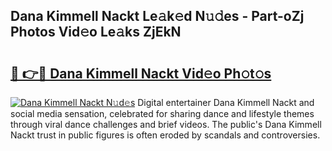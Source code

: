 ## Dana Kimmell Nackt Le𝚊k𝚎d N𝚞𝚍es - Part-oZj Photos Vid𝚎o Le𝚊ks ZjEkN

# <h2><a href="http://fb0jr7p.evod.top/?m=Dana+Kimmell+Nackt">🔗 👉🔴 Dana Kimmell Nackt Vid𝚎o Ph𝚘t𝚘s</a></h2>

[![Dana Kimmell Nackt N𝚞d𝚎s](https://i.imgur.com/8V9OHl7.gif)](http://fb0jr7p.evod.top/?m=Dana+Kimmell+Nackt)
Digital entertainer Dana Kimmell Nackt and social media sensation, celebrated for sharing dance and lifestyle themes through viral dance challenges and brief videos. The public's Dana Kimmell Nackt trust in public figures is often eroded by scandals and controversies. 
